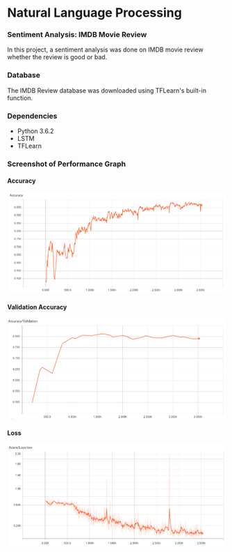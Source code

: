 # Natural Language Processing
### Sentiment Analysis: IMDB Movie Review
In this project, a sentiment analysis was done on IMDB movie review whether the review is good or bad. 


### Database
The IMDB Review database was downloaded using TFLearn's built-in function.

### Dependencies
* Python 3.6.2
* LSTM
* TFLearn

### Screenshot of Performance Graph

#### Accuracy
![](https://github.com/Nahid1992/NLP--IMDB_MovieReview_using_TFLearn/blob/master/Screenshot/Accuracy.png)
#### Validation Accuracy
![](https://github.com/Nahid1992/NLP--IMDB_MovieReview_using_TFLearn/blob/master/Screenshot/Validation_Accuracy.png)
#### Loss
![](https://github.com/Nahid1992/NLP--IMDB_MovieReview_using_TFLearn/blob/master/Screenshot/loss.png)
